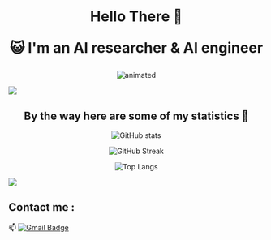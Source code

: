 <h1 align="center">Hello There 👋 
  
:smiley_cat: I'm an AI researcher & AI engineer</h1>
<p align="center">
  <img src="./assets/NCoder.gif" alt="animated" />
</p>
<a href="https://www.youtube.com/watch?v=dQw4w9WgXcQ"><img src="https://user-images.githubusercontent.com/73097560/115834477-dbab4500-a447-11eb-908a-139a6edaec5c.gif"></a>

<h2 align="center"> By the way here are some of my statistics 🚀</h2>
<div align="center">
  
![GitHub stats](https://github-readme-stats.vercel.app/api?username=tpnam0901&theme=tokyonight&count_private=true&show_icons=true)
  
![GitHub Streak](http://github-readme-streak-stats.herokuapp.com?user=tpnam0901&theme=tokyonight&mode=weekly)
  
![Top Langs](https://github-readme-stats.vercel.app/api/top-langs/?username=tpnam0901&theme=tokyonight&hide=jupyter%20notebook&layout=compact)
  
</div>

<a href="https://www.youtube.com/watch?v=dQw4w9WgXcQ"><img src="https://user-images.githubusercontent.com/73097560/115834477-dbab4500-a447-11eb-908a-139a6edaec5c.gif"></a>

## Contact me : 
📫 [![Gmail Badge](https://img.shields.io/badge/-tpnam0901@gmail.com-blue?style=flat-roundedrectangle&logo=Gmail&logoColor=white&link=mailto:tpnam0901@gmail.com)](tpnam0901@gmail.com)
